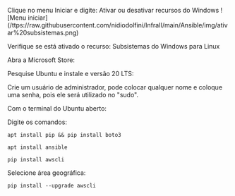Clique no menu Iniciar e digite: Ativar ou desativar recursos do Windows 
![Menu iniciar] (/ttps://raw.githubusercontent.com/nidiodolfini/InfraII/main/Ansible/img/ativar%20subsistemas.png)

Verifique se está ativado o recurso: Subsistemas do Windows para Linux

Abra a Microsoft Store:


Pesquise Ubuntu e instale e versão 20 LTS:

Crie um usuário de administrador, pode colocar qualquer nome e coloque uma senha, pois ele será utilizado no "sudo".

Com o terminal do Ubuntu aberto:



Digite os comandos:

```
apt install pip && pip install boto3
```
```
apt install ansible
```
```
pip install awscli
```

Selecione área geográfica:

```
pip install --upgrade awscli
```